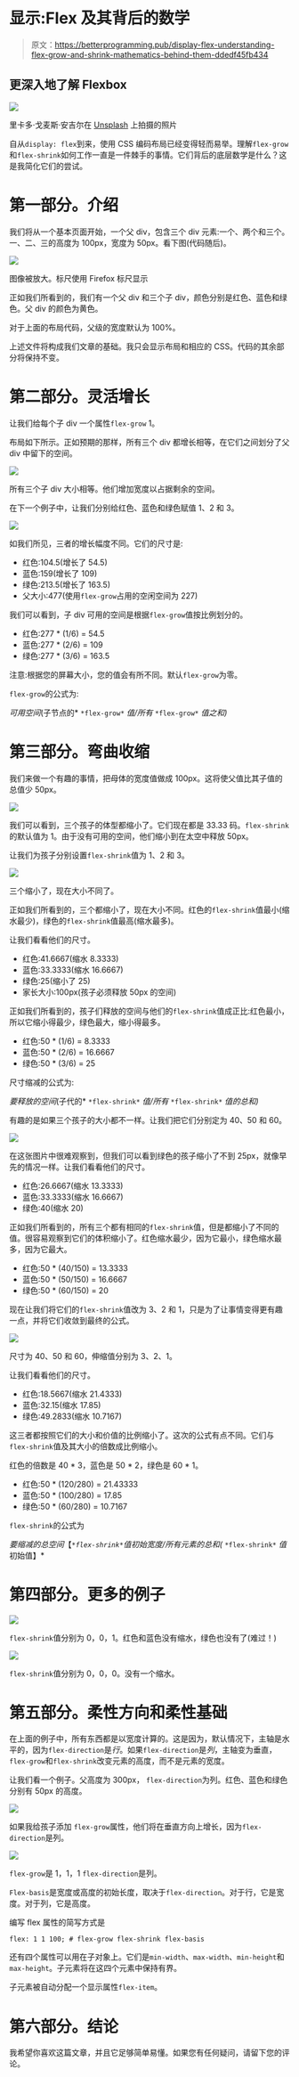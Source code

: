 # 显示:Flex 及其背后的数学

> 原文：<https://betterprogramming.pub/display-flex-understanding-flex-grow-and-shrink-mathematics-behind-them-ddedf45fb434>

## 更深入地了解 Flexbox

![](img/c62d239587aad48c56f172028ad329bb.png)

里卡多·戈麦斯·安吉尔在 [Unsplash](https://unsplash.com/s/photos/colors?utm_source=unsplash&utm_medium=referral&utm_content=creditCopyText) 上拍摄的照片

自从`display: flex`到来，使用 CSS 编码布局已经变得轻而易举。理解`flex-grow`和`flex-shrink`如何工作一直是一件棘手的事情。它们背后的底层数学是什么？这是我简化它们的尝试。

# 第一部分。介绍

我们将从一个基本页面开始，一个父 div，包含三个 div 元素:一个、两个和三个。一、二、三的高度为 100px，宽度为 50px。看下图(代码随后)。

![](img/8ee6617af59d5fedc7709ff53b32b097.png)

图像被放大。标尺使用 Firefox 标尺显示

正如我们所看到的，我们有一个父 div 和三个子 div，颜色分别是红色、蓝色和绿色。父 div 的颜色为黄色。

对于上面的布局代码，父级的宽度默认为 100%。

上述文件将构成我们文章的基础。我只会显示布局和相应的 CSS。代码的其余部分将保持不变。

# 第二部分。灵活增长

让我们给每个子 div 一个属性`flex-grow` 1。

布局如下所示。正如预期的那样，所有三个 div 都增长相等，在它们之间划分了父 div 中留下的空间。

![](img/4a910c8831566fc3b7dc7defd223246a.png)

所有三个子 div 大小相等。他们增加宽度以占据剩余的空间。

在下一个例子中，让我们分别给红色、蓝色和绿色赋值 1、2 和 3。

![](img/73928a23551bb432208dc6d74d131551.png)

如我们所见，三者的增长幅度不同。它们的尺寸是:

*   红色:104.5(增长了 54.5)
*   蓝色:159(增长了 109)
*   绿色:213.5(增长了 163.5)
*   父大小:477(使用`flex-grow`占用的空闲空间为 227)

我们可以看到，子 div 可用的空间是根据`flex-grow`值按比例划分的。

*   红色:277 * (1/6) = 54.5
*   蓝色:277 * (2/6) = 109
*   绿色:277 * (3/6) = 163.5

注意:根据您的屏幕大小，您的值会有所不同。默认`flex-grow`为零。

`flex-grow`的公式为:

*可用空间*(子节点的* `*flex-grow*` *值/所有* `*flex-grow*` *值之和)*

# 第三部分。弯曲收缩

我们来做一个有趣的事情，把母体的宽度值做成 100px。这将使父值比其子值的总值少 50px。

![](img/2ecdbfa686fd310fcf5139cffa8b0a00.png)

我们可以看到，三个孩子的体型都缩小了。它们现在都是 33.33 码。`flex-shrink`的默认值为 1。由于没有可用的空间，他们缩小到在太空中释放 50px。

让我们为孩子分别设置`flex-shrink`值为 1、2 和 3。

![](img/cb46754035588ff18d6db19b594733e7.png)

三个缩小了，现在大小不同了。

正如我们所看到的，三个都缩小了，现在大小不同。红色的`flex-shrink`值最小(缩水最少)，绿色的`flex-shrink`值最高(缩水最多)。

让我们看看他们的尺寸。

*   红色:41.6667(缩水 8.3333)
*   蓝色:33.3333(缩水 16.6667)
*   绿色:25(缩小了 25)
*   家长大小:100px(孩子必须释放 50px 的空间)

正如我们所看到的，孩子们释放的空间与他们的`flex-shrink`值成正比:红色最小，所以它缩小得最少，绿色最大，缩小得最多。

*   红色:50 * (1/6) = 8.3333
*   蓝色:50 * (2/6) = 16.6667
*   绿色:50 * (3/6) = 25

尺寸缩减的公式为:

*要释放的空间*(子代的* `*flex-shrink*` *值/所有* `*flex-shrink*` *值的总和)*

有趣的是如果三个孩子的大小都不一样。让我们把它们分别定为 40、50 和 60。

![](img/0a455c47bec6fa5811e9110f047d008e.png)

在这张图片中很难观察到，但我们可以看到绿色的孩子缩小了不到 25px，就像早先的情况一样。让我们看看他们的尺寸。

*   红色:26.6667(缩水 13.3333)
*   蓝色:33.3333(缩水 16.6667)
*   绿色:40(缩水 20)

正如我们所看到的，所有三个都有相同的`flex-shrink`值，但是都缩小了不同的值。很容易观察到它们的体积缩小了。红色缩水最少，因为它最小，绿色缩水最多，因为它最大。

*   红色:50 * (40/150) = 13.3333
*   蓝色:50 * (50/150) = 16.6667
*   绿色:50 * (60/150) = 20

现在让我们将它们的`flex-shrink`值改为 3、2 和 1，只是为了让事情变得更有趣一点，并将它们收敛到最终的公式。

![](img/edca5d5d2b7b42c473375a980b378320.png)

尺寸为 40、50 和 60，伸缩值分别为 3、2、1。

让我们看看他们的尺寸。

*   红色:18.5667(缩水 21.4333)
*   蓝色:32.15(缩水 17.85)
*   绿色:49.2833(缩水 10.7167)

这三者都按照它们的大小和价值的比例缩小了。这次的公式有点不同。它们与`flex-shrink`值及其大小的倍数成比例缩小。

红色的倍数是 40 * 3，蓝色是 50 * 2，绿色是 60 * 1。

*   红色:50 * (120/280) = 21.43333
*   蓝色:50 * (100/280) = 17.85
*   绿色:50 * (60/280) = 10.7167

`flex-shrink`的公式为

*要缩减的总空间*【*`*flex-shrink*`*值*初始宽度/所有元素的总和(* `*flex-shrink*` *值*初始值】*

# 第四部分。更多的例子

![](img/45ad1d4f0b080e48fc562bc956d3c527.png)

`flex-shrink`值分别为 0，0，1。红色和蓝色没有缩水，绿色也没有了(难过！)

![](img/a23a3009f9b566cd4f36c9d7bbc154dc.png)

`flex-shrink`值分别为 0，0，0。没有一个缩水。

# 第五部分。柔性方向和柔性基础

在上面的例子中，所有东西都是以宽度计算的。这是因为，默认情况下，主轴是水平的，因为`flex-direction`是*行*。如果`flex-direction`是*列*，主轴变为垂直，`flex-grow`和`flex-shrink`改变元素的高度，而不是元素的宽度。

让我们看一个例子。父高度为 300px， `flex-direction`为列。红色、蓝色和绿色分别有 50px 的高度。

![](img/a26cd978ce615e47198ab953a55857ba.png)

如果我给孩子添加 `flex-grow`属性，他们将在垂直方向上增长，因为`flex-direction`是列。

![](img/28af2d40bfcff076394f1733e63aa689.png)

`flex-grow`是 1，1，1 `flex-direction`是列。

`Flex-basis`是宽度或高度的初始长度，取决于`flex-direction`。对于行，它是宽度。对于列，它是高度。

编写 flex 属性的简写方式是

```
flex: 1 1 100; # flex-grow flex-shrink flex-basis
```

还有四个属性可以用在子对象上。它们是`min-width`、`max-width`、`min-height`和`max-height`。子元素将在这四个元素中保持有界。

子元素被自动分配一个显示属性`flex-item`。

# **第六部分。结论**

我希望你喜欢这篇文章，并且它足够简单易懂。如果您有任何疑问，请留下您的评论。